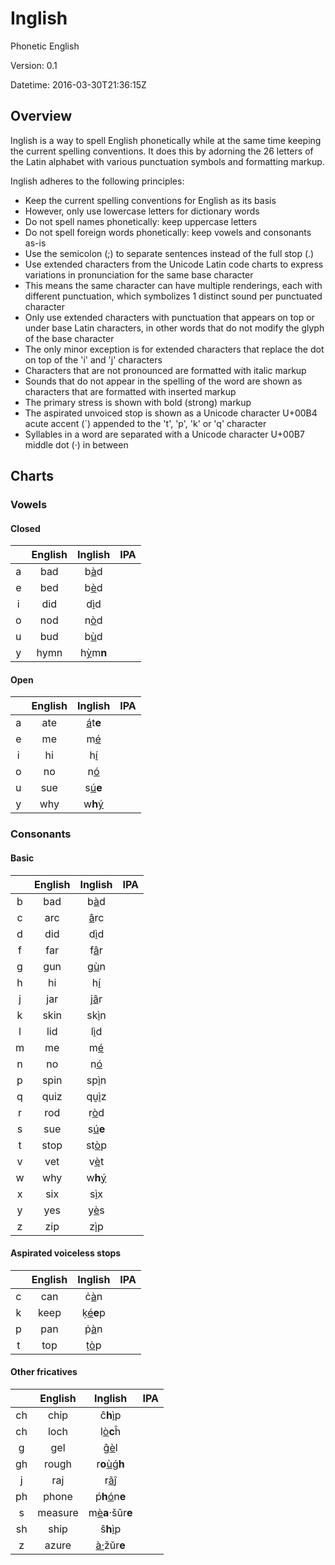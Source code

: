 # Inglish

Phonetic English

Version: 0.1

Datetime: 2016-03-30T21:36:15Z

## Overview

Inglish is a way to spell English phonetically while at the same time keeping the current spelling conventions. It does this by adorning the 26 letters of the Latin alphabet with various punctuation symbols and formatting markup.

Inglish adheres to the following principles:
- Keep the current spelling conventions for English as its basis
- However, only use lowercase letters for dictionary words
- Do not spell names phonetically: keep uppercase letters
- Do not spell foreign words phonetically: keep vowels and consonants as-is
- Use the semicolon (;) to separate sentences instead of the full stop (.)
- Use extended characters from the Unicode Latin code charts to express variations in pronunciation for the same base character
- This means the same character can have multiple renderings, each with different punctuation, which symbolizes 1 distinct sound per punctuated character
- Only use extended characters with punctuation that appears on top or under base Latin characters, in other words that do not modify the glyph of the base character
- The only minor exception is for extended characters that replace the dot on top of the 'i' and 'j' characters
- Characters that are not pronounced are formatted with italic markup
- Sounds that do not appear in the spelling of the word are shown as characters that are formatted with inserted markup
- The primary stress is shown with bold (strong) markup
- The aspirated unvoiced stop is shown as a Unicode character U+00B4 acute accent (&#x00B4;) appended to the 't', 'p', 'k' or 'q' character
- Syllables in a word are separated with a Unicode character U+00B7 middle dot (&#x00B7;) in between

## Charts

### Vowels

#### Closed
||English|Inglish|IPA|
|:-:|:-----:|:-----:|:-:|
|a|bad|b<ins>&#x00E0;</ins>d||
|e|bed|b<ins>&#x00E8;</ins>d||
|i|did|d<ins>&#x00EC;</ins>d||
|o|nod|n<ins>&#x00F2;</ins>d||
|u|bud|b<ins>&#x00F9;</ins>d||
|y|hymn|h<ins>&#x1EF3;</ins>m<b>n</b>||

#### Open
||English|Inglish|IPA|
|:-:|:-----:|:-----:|:-:|
|a|ate|<ins>&#x00E1;</ins>t<b>e</b>||
|e|me|m<ins>&#x00E9;</ins>||
|i|hi|h<ins>&#x00ED;</ins>||
|o|no|n<ins>&#x00F3;</ins>||
|u|sue|s<ins>&#x00FA;</ins><suins><b>e</b>||
|y|why|w<b>h</b></suins><ins>&#x00FD;</ins>||

### Consonants

#### Basic
||English|Inglish|IPA|
|:-:|:-----:|:-----:|:-:|
|b|bad|b<ins>&#x00E0;</ins>d||
|c|arc|<ins>&#x00E2;</ins>rc||
|d|did|d<ins>&#x00EC;</ins>d||
|f|far|f<ins>&#x00E2;</ins>r||
|g|gun|g<ins>&#x00F9;</ins>n||
|h|hi|h<ins>&#x00ED;</ins>||
|j|jar|j<ins>&#x00E2;</ins>r||
|k|skin|sk<ins>&#x00EC;</ins>n||
|l|lid|l<ins>&#x00EC;</ins>d||
|m|me|m<ins>&#x00E9;</ins>||
|n|no|n<ins>&#x00F3;</ins>||
|p|spin|sp<ins>&#x00EC;</ins>n||
|q|quiz|q&#x1E75;<ins>&#x00EC;</ins>z||
|r|rod|r<ins>&#x00F2;</ins>d||
|s|sue|s<ins>&#x00FA;</ins><b>e</b>||
|t|stop|st<ins>&#x00F2;</ins>p||
|v|vet|v<ins>&#x00E8;</ins>t||
|w|why|w<suins><b>h</b><ins>&#x00FD;</ins>||
|x|six|s<ins>&#x00EC;</ins>x||
|y|yes|y<ins>&#x00E8;</ins>s||
|z|zip|z<ins>&#x00EC;</ins>p||

#### Aspirated voiceless stops
||English|Inglish|IPA|
|:-:|:-----:|:-----:|:-:|
|c|can|&#x010B;<ins>&#x00E0;</ins>n||
|k|keep|&#x1E33;<ins>&#x00E9;</ins><b>e</b>p||
|p|pan|&#x1E57;<ins>&#x00E0;</ins>n||
|t|top|&#x1E6D;<ins>&#x00F2;</ins>p||

#### Other fricatives
||English|Inglish|IPA|
|:-:|:-----:|:-----:|:-:|
|ch|chip|&#x0109;<b>h</b></suins><ins>&#x00EC;</ins>p||
|ch|loch|l<ins>&#x00F2;</ins><b>c</b></suins>&#x0125;||
|g|gel|&#x011D;<ins>&#x00E8;</ins>l||
|gh|rough|r<b>o</b><ins>&#x00F9;</ins>&#x01F5;<b>h</b>||
|j|raj|r<ins>&#x00E3;</ins>&#x0135;||
|ph|phone|&#x1E55;<b>h</b><ins>&#x00F3;</ins>n<b>e</b>||
|s|measure|m<ins>&#x00E8;</ins><b>a</b>&#x00B7;&#x0161;&#x016D;r<b>e</b>||
|sh|ship|&#x015D;<b>h</b><ins>&#x00EC;</ins>p||
|z|azure|<ins>&#x00E0;&#x00B7;</ins>&#x017E;&#x016D;r<b>e</b>||
